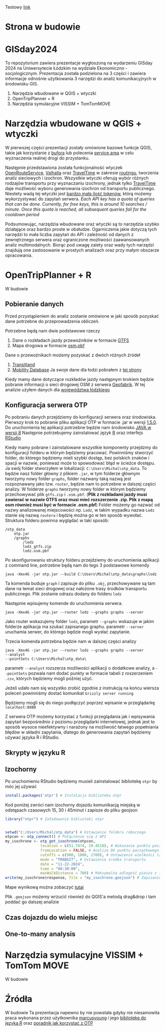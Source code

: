 Testowy [link](test/test.md)
# Strona w budowie

# GISday2024
To repozytorium zawiera prezentacje wygłoszoną na wydarzeniu GISday 2024 na Uniwersytecie Łódzkim na wydziale Ekonomiczno - socjologicznym.
Prezentacja została podzielona na 3 części i zawiera informacje odnośnie użytkowania 3 narzędzi do analiz komunikacyjnych w środowisku GIS.
1. Narzędzia wbudowane w QGIS + wtyczki
2. OpenTripPlanner + R
3. Narzędzia symulacyjne VISSIM + TomTomMOVE

# Narzędzia wbudowane w QGIS + wtyczki
W pierwszej części prezentacji zostały omówione bazowe funkcje QGIS, takie jak korzystanie z [bufora](https://youtu.be/n2w32iDwDpw?si=88iRhpI_ni4KyV-j&t=508)
lub polecenia [service area](https://youtu.be/xSHN6FKHApk?si=gvFSLw6LsU4ENThG&t=315) w celu wyznaczenia realnej drogi do przystanku.

Następnie przedstawiona została funkcjonalność wtyczek [OpenRouteService](https://openrouteservice.org/), [Valhalla](https://github.com/valhalla/valhalla) oraz [TravelTime](https://traveltime.com/) 
w zakresie [routingu](https://mapsplatform.google.com/maps-products/routes/), tworzenia analiz sieciowych i izochron. Wszystkie wtyczki oferują wybór różnych rodzajów transportu przy wyznaczaniu izochrony, jednak tylko <ins>TravelTime</ins> daje możliwość wyboru generowania izochron od transportu publicznego. 
Niestety wadą tej wtyczki jest [bardzo mała ilość tokenów](https://docs.traveltime.com/qgis/about/reference-manual), którą możemy wykorzystywać do zapytań serwera. *Each API key has a quota of queries that can be done. Currently, for free keys, this is around 10 searches / minute. Once this quota is reached, all subsequent queries fail for the cooldown period*

Podsumowując, narzędzia wbudowane oraz wtyczki są to narzędzia szybko działające oraz bardzo proste w obsłudze. Ogarniczenia jakie dotyczą tych narzędzi to mała liczba zapytań do API i zależność od danych z zewnętrznego serwera oraz ograniczone możliwości zaawansowanych analiz multimodalnych.
Biorąc pod uwagę zalety oraz wady tych narzędzi znajdują one zastosowanie w prostych analizach oraz przy małym obszarze opracowania.

# OpenTripPlanner + R
W budowie
## Pobieranie danych
Przed przystąpieniem do analiz zostanie omówione w jaki sposób pozyskać dane potrzebne do przeprowadzenia obliczeń.

Potrzebne będą nam dwie podstawowe rzeczy
1. Dane o rozkładach jazdy przewoźników w formacie [GTFS](https://github.com/google/transit)
2. Mapa drogowa w formacie [osm.pbf](https://download.geofabrik.de/)

Dane o przewoźnikach możemy pozyskać z dwóch różnych źródeł
1. [Transitland](https://www.transit.land/)
2. [Mobility Database](https://mobilitydatabase.org/)
Ja swoje dane dla łodzi pobrałem z [tej strony](https://www.transit.land/feeds/f-u3jy-lodz)

Kiedy mamy dane dotyczące rozkładów jazdy następnym krokiem będzie pobranie informacji o sieci drogowej OSM z serwera [Geofabrik](https://download.geofabrik.de/). W tej analizie użyłem danych dla [województwa łódzkiego](https://download.geofabrik.de/europe/poland/lodzkie.html)

## Konfiguracja serwera OTP
Po pobraniu danych przejdziemy do konfiguracji serwera oraz środowiska.
Pierwszy krok to pobranie pliku aplikacji OTP w formacie .jar w wersji [1.5.0](https://github.com/opentripplanner/OpenTripPlanner/releases/tag/v1.5.0).
Do uruchomienia tej aplikacji potrzebne będzie nam środowisko [JAVA w wersji 8](https://www.oracle.com/java/technologies/downloads/#java8-windows)
Następnie potrzebujemy zainstalować język [R](https://cran.rstudio.com/bin/windows/) oraz interfejs [RStudio](https://posit.co/download/rstudio-desktop/)

Kiedy mamy pobrane i zainstalowane wszystkie komponenty przejdzmy do konfiguracji folderu w którym będziemy pracować. Powinniśmy stworzyć folder, do którego będziemy mieli szybki dostęp, bez polskich znaków i spacji w nazwie, ponieważ może to spowodować błąd w ścieżce dostępu. Ja swój folder stworzyłem w lokalizacji: `C:\Users\Michal\otp_data`. To będzie nasz folder główny z plikiem `.jar`, w tym folderze głównym tworzymy nowy folder `graphs`, folder nazwany taką nazwą jest rozpoznawany jako tzw. `router`, będzie nam to potrzebne w dalszej części analizy. W folderze `graphs` tworzymy nowy folder w którym będziemy przechowywać plik `gtfs.zip` i `.osm.pbf`. (**Plik z rozkładami jazdy musi zawierać w nazwie GTFS oraz musi mieć rozszerzenie .zip. Plik z mapą osm również musi być w formacie .osm.pbf**) Folder możemy go nazwać od nazwy analizowanej miejscowości np. `Lodz`, w takim wypadku nazwa `Lodz` stanie się nazwą `routera` i będzię można go w ten sposób wywołać. Struktura folderu powinna wyglądać w taki sposób:
```
/otp_data
    otp.jar
    /graphs
        /lodz
        lodz_gtfs.zip
        lodz.osm.pbf
```
Po skonfigurowaniu struktury folderu przejdziemy do uruchomienia aplikacji z command line, potrzebne będą nam do tego 3 podstawowe komendy
```
java -Xmx4G -jar otp.jar --build C:\Users\Michal\otp_data\graphs\lodz
```
Ta komenda buduje `graph` i zapisuje do pliku `.obj`, przechowywane są tam dane na temat sieci drogowej oraz nałożone trasy środków transportu publicznego. Plik zostanie odrazu dodany do folderu `lodz`

Następnie wpisujemy komende do uruchomienia serwera.
```
java -Xmx4G -jar otp.jar --router lodz --graphs graphs --server
```
Jako router wskazujemy folder `lodz`, parametr `--graphs` wskazuje w jakim folderze aplikacja ma szukać zapisanego graphu. parametr `--server` uruchamia serwer, do którego będzie mogli wysłać zapytanie.

Trzecia komenda potrzebna będzie nam w dalszej części analizy
```
java -Xmx4G -jar otp.jar --router lodz --graphs graphs --server
--analyst
--pointSets C:\Users\Michal\otp_data\
```
parametr `--analyst` rozszerza możliwości aplikacji o dodatkowe analizy, a `--pointSets` pozwala nam dodać punkty w formacie tabeli z roszerzeniem `.csv`, których będziemy mogli później użyć.

Jeżeli udało nam się wszystko zrobić zgodnie z instrukcją na końcu wiersza poleceń powinniśmy dostać komunikat 
`Grizzly server running`

Będziemy mogli się do niego podłączyć poprzez wpisanie w przeglądarkę `localhost:8080`

Z serwera OTP możemy korzystać z funkcji przeglądania jak i wpisywania zapytań bezpośrednio z poziomu przeglądarki internetowej, jednak jest to sposób wysoce nieefektywny i narażony na możliwość łatwego popełniania błędów w składni zapytania, dlatego do generowania zapytań będziemy używać języka R i RStudio.

## Skrypty w języku R

<!--Z względu na możliwość dużej automatyzacji oraz prosty syntax języka R bardzo dobrze nadaje się on do analizy danych.-->

## Izochorny
Po uruchomieniu RStudio będziemy musieli zainstalować bibliotekę `otpr` by móc jej używać
```R
install.packages('otpr') # Instalacja biblioteka otpr
```
Kod poniżej zwróci nam izochorny dojazdu komunikacją miejską w odstępach czasowych 15, 30 i 45minut i zapisze do pliku geojson
```R
library("otpr") # Załadowanie biblioteki otpr


setwd("C:/Users/Michal/otp_data") # Ustawienie folderu roboczego
otpcon <- otp_connect() # Połączenie się z API
my_isochrone <- otp_get_isochrone(otpcon,
                location = c(51.7474, 19.4518), # Wskazanie punktu początkowego w stopniach
                fromLocation = FALSE, # Analiza DO punktu początkowego
                cutoffs = c(900, 1800, 2700), # Ustawienie wielkości izochron 15, 30, 45 min
                mode = "TRANSIT", # Ustawienie środka transportu
                date = "11-22-2024",
                time = "08:30:00",
                maxWalkDistance = 700) # Maksymalna odlegość piesza z i na przystanek
write(my_isochrone$response, file = "my_isochrone.geojson") # Zapisanie odpowiedzi serwera do pliku 
```
Mape wynikową można zobaczyć [tutaj](/mapy/isochrone.geojson)

Plik `.geojson` możemy wrzucić również do QGIS'a metodą drag&drop i tam poddać go dalszej analizie
## Czas dojazdu do wielu miejsc

## One-to-many analysis

# Narzędzia symulacyjne VISSIM + TomTom MOVE
W budowie

# Źródła
W budowie
Ta prezentacja napewno by nie powstała gdyby nie niesamowita praca wykonana przez użytkownika [marcusyoung](https://github.com/marcusyoung) i jego [bibliotekę do języka R](https://github.com/marcusyoung/otpr) 
oraz [poradnik jak korzystać z OTP](https://github.com/marcusyoung/otp-tutorial)
